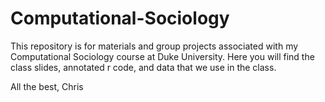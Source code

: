 # Computational-Sociology

This repository is for materials and group projects associated with my Computational Sociology course at Duke University. Here you will find the class slides, annotated r code, and data that we use in the class.

All the best,
Chris


